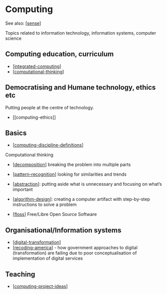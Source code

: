 <!--
 Copyright (C) 2023 David Jones
 
 This file is part of memex.
 
 memex is free software: you can redistribute it and/or modify
 it under the terms of the GNU General Public License as published by
 the Free Software Foundation, either version 3 of the License, or
 (at your option) any later version.
 
 memex is distributed in the hope that it will be useful,
 but WITHOUT ANY WARRANTY; without even the implied warranty of
 MERCHANTABILITY or FITNESS FOR A PARTICULAR PURPOSE.  See the
 GNU General Public License for more details.
 
 You should have received a copy of the GNU General Public License
 along with memex.  If not, see <http://www.gnu.org/licenses/>.
-->

# Computing 

See also: [[sense]]

Topics related to information technology, information systems, computer science

## Computing education, curriculum

- [[integrated-computing]]
- [[computational-thinking]]

## Democratising and Humane technology, ethics etc

Putting people at the centre of technology.

- [[computing-ethics]]

## Basics 

- [[computing-discipline-definitions]]

Computational thinking
- [[decomposition]] breaking the problem into multiple parts
- [[pattern-recognition]] looking for similarities and trends
- [[abstraction]]: putting aside what is unnecessary and focusing on what’s important
- [[algorithm-design]]: creating a computer artifact with step-by-step instructions to solve a problem


- [[floss]] Free/Libre Open Source Software

## Organisational/Information systems

- [[digital-transformation]]
- [[recoding-america]] - how government approaches to digital (transformation) are failing due to poor conceptualisation of implementation of digital services



## Teaching 

- [[computing-project-ideas]]

[//begin]: # "Autogenerated link references for markdown compatibility"
[sense]: ../sense "Sense"
[integrated-computing]: integrated-computing "Integrated Computing"
[computational-thinking]: computational-thinking "Computation thinking"
[computing-discipline-definitions]: computing-discipline-definitions "Definitions of computing related disciplines"
[decomposition]: decomposition "Decomposition"
[pattern-recognition]: pattern-recognition "pattern-recognition"
[abstraction]: abstraction "Abstraction"
[algorithm-design]: algorithm-design "Algorithm design"
[floss]: floss "FLOSS and FOSS"
[digital-transformation]: digital-transformation "Digital Transformation"
[recoding-america]: recoding-america "Recoding America"
[computing-project-ideas]: computing-project-ideas "Computing project ideas"
[//end]: # "Autogenerated link references"